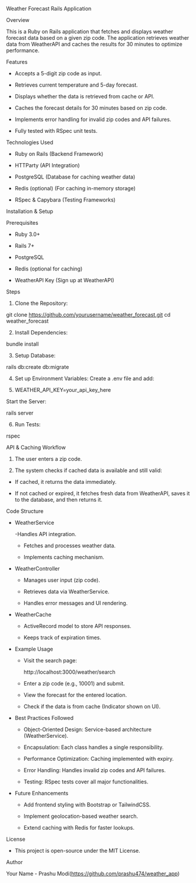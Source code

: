 Weather Forecast Rails Application

Overview

This is a Ruby on Rails application that fetches and displays weather forecast data based on a given zip code. The application retrieves weather data from WeatherAPI and caches the results for 30 minutes to optimize performance.

Features

- Accepts a 5-digit zip code as input.

- Retrieves current temperature and 5-day forecast.

- Displays whether the data is retrieved from cache or API.

- Caches the forecast details for 30 minutes based on zip code.

- Implements error handling for invalid zip codes and API failures.

- Fully tested with RSpec unit tests.

Technologies Used

 - Ruby on Rails (Backend Framework)

 - HTTParty (API Integration)

 - PostgreSQL (Database for caching weather data)

 - Redis (optional) (For caching in-memory storage)

 - RSpec & Capybara (Testing Frameworks)

Installation & Setup

Prerequisites

 - Ruby 3.0+

 - Rails 7+

 - PostgreSQL

 - Redis (optional for caching)

 - WeatherAPI Key (Sign up at WeatherAPI)

Steps

1. Clone the Repository:

git clone https://github.com/yourusername/weather_forecast.git
cd weather_forecast

2. Install Dependencies:

bundle install

3. Setup Database:

rails db:create db:migrate

4. Set up Environment Variables:
Create a .env file and add:

5. WEATHER_API_KEY=your_api_key_here

Start the Server:

rails server

6. Run Tests:

rspec

API & Caching Workflow

1. The user enters a zip code.

2. The system checks if cached data is available and still valid:

  - If cached, it returns the data immediately.

  - If not cached or expired, it fetches fresh data from WeatherAPI, saves it to the database, and then returns it.

Code Structure

* WeatherService

    -Handles API integration.

    - Fetches and processes weather data.

    - Implements caching mechanism.

* WeatherController

    - Manages user input (zip code).

   - Retrieves data via WeatherService.

   - Handles error messages and UI rendering.

* WeatherCache

   - ActiveRecord model to store API responses.

   - Keeps track of expiration times.

* Example Usage

  - Visit the search page:

    http://localhost:3000/weather/search

  - Enter a zip code (e.g., 10001) and submit.

  - View the forecast for the entered location.

  - Check if the data is from cache (Indicator shown on UI).

* Best Practices Followed

   - Object-Oriented Design: Service-based architecture (WeatherService).

    - Encapsulation: Each class handles a single responsibility.

    - Performance Optimization: Caching implemented with expiry.

    - Error Handling: Handles invalid zip codes and API failures.

    - Testing: RSpec tests cover all major functionalities.

* Future Enhancements

     - Add frontend styling with Bootstrap or TailwindCSS.

    - Implement geolocation-based weather search.

    - Extend caching with Redis for faster lookups.

License

   - This project is open-source under the MIT License.

Author

Your Name - Prashu Modi(https://github.com/prashu474/weather_app)

